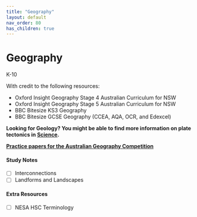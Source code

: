 ```yaml
---
title: "Geography"
layout: default
nav_order: 80
has_children: true
---
```


# Geography

<label class="label label-blue">K-10</label>

With credit to the following resources:

* Oxford Insight Geography Stage 4 Australian Curriculum for NSW
* Oxford Insight Geography Stage 5 Australian Curriculum for NSW
* BBC Bitesize KS3 Geography
* BBC Bitesize GCSE Geography (CCEA, AQA, OCR, and Edexcel)

**Looking for Geology? You might be able to find more information on plate tectonics in [Science](../science/s5/tectonic-plates.html).**

[**Practice papers for the Australian Geography Competition**](https://www.geographycompetition.org.au/content/downloads)

#### Study Notes

- [ ] Interconnections 
- [ ] Landforms and Landscapes

#### Extra Resources

- [ ] NESA HSC Terminology